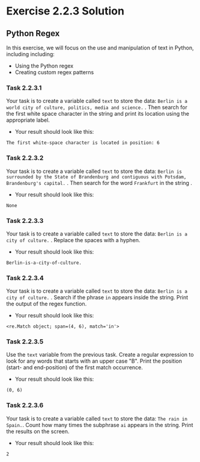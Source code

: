 # Exercise 2.2.3 Solution

## Python Regex

In this exercise, we will focus on the use and manipulation of text  in Python, including including:

- Using the Python regex
- Creating custom regex patterns

### Task 2.2.3.1

Your task is to create a variable called `text` to store the data: `Berlin is a world city of culture, politics, media and science.` . Then search for the first white space character in the string and print its location using the appropriate label. 

- Your result should look like this:

```
The first white-space character is located in position: 6
```

### Task 2.2.3.2

Your task is to create a variable called `text` to store the data: `Berlin is surrounded by the State of Brandenburg and contiguous with Potsdam, Brandenburg's capital.` . Then search for the word `Frankfurt` in the string . 

- Your result should look like this:

```
None
```

### Task 2.2.3.3

Your task is to create a variable called `text` to store the data: `Berlin is a city of culture.` . Replace the spaces with a hyphen.

- Your result should look like this:

```
Berlin-is-a-city-of-culture.
```

### Task 2.2.3.4

Your task is to create a variable called `text` to store the data: `Berlin is a city of culture.` . Search if the phrase `in` appears inside the string. Print the output of the regex function.

- Your result should look like this:

```
<re.Match object; span=(4, 6), match='in'>
```

### Task 2.2.3.5

Use the `text` variable from the previous task. Create a regular expression to look for any words that starts with an upper case "B". Print the position (start- and end-position) of the first match occurrence. 

- Your result should look like this:

```
(0, 6)
```

### Task 2.2.3.6

Your task is to create a variable called `text` to store the data: `The rain in Spain.`. Count how many times the subphrase `ai` appears in the string. Print the results on the screen.

- Your result should look like this:

```
2
```

